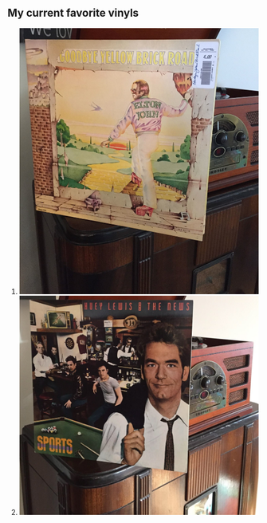 ## My current favorite vinyls

1. ![Elton John Goodbye Yellow Brick Road](https://github.com/bribre01/recordcollection/blob/master/rankings/images/goodbye%20yellow%20brick%20road.jpg)
2. ![Huey Lewis and the News Sports](https://github.com/bribre01/recordcollection/blob/master/rankings/images/huey%20lewis%20sports.jpg)

